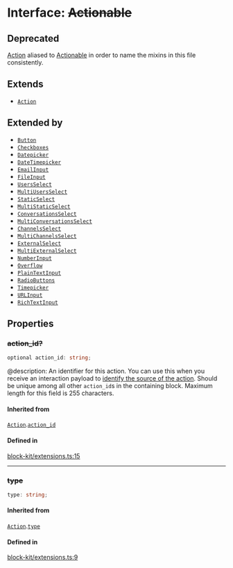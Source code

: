 # Interface: ~~Actionable~~

## Deprecated

[Action](Action.md) aliased to [Actionable](Actionable.md) in order to name the mixins in this file consistently.

## Extends

- [`Action`](Action.md)

## Extended by

- [`Button`](Button.md)
- [`Checkboxes`](Checkboxes.md)
- [`Datepicker`](Datepicker.md)
- [`DateTimepicker`](DateTimepicker.md)
- [`EmailInput`](EmailInput.md)
- [`FileInput`](FileInput.md)
- [`UsersSelect`](UsersSelect.md)
- [`MultiUsersSelect`](MultiUsersSelect.md)
- [`StaticSelect`](StaticSelect.md)
- [`MultiStaticSelect`](MultiStaticSelect.md)
- [`ConversationsSelect`](ConversationsSelect.md)
- [`MultiConversationsSelect`](MultiConversationsSelect.md)
- [`ChannelsSelect`](ChannelsSelect.md)
- [`MultiChannelsSelect`](MultiChannelsSelect.md)
- [`ExternalSelect`](ExternalSelect.md)
- [`MultiExternalSelect`](MultiExternalSelect.md)
- [`NumberInput`](NumberInput.md)
- [`Overflow`](Overflow.md)
- [`PlainTextInput`](PlainTextInput.md)
- [`RadioButtons`](RadioButtons.md)
- [`Timepicker`](Timepicker.md)
- [`URLInput`](URLInput.md)
- [`RichTextInput`](RichTextInput.md)

## Properties

### ~~action\_id?~~

```ts
optional action_id: string;
```

@description: An identifier for this action. You can use this when you receive an interaction payload to
[identify the source of the action](https://api.slack.com/interactivity/handling#payloads). Should be unique
among all other `action_id`s in the containing block. Maximum length for this field is 255 characters.

#### Inherited from

[`Action`](Action.md).[`action_id`](Action.md#action_id)

#### Defined in

[block-kit/extensions.ts:15](https://github.com/slackapi/node-slack-sdk/blob/c15385ef93ccdde9702f52f7d1f445999203d794/packages/types/src/block-kit/extensions.ts#L15)

***

### ~~type~~

```ts
type: string;
```

#### Inherited from

[`Action`](Action.md).[`type`](Action.md#type)

#### Defined in

[block-kit/extensions.ts:9](https://github.com/slackapi/node-slack-sdk/blob/c15385ef93ccdde9702f52f7d1f445999203d794/packages/types/src/block-kit/extensions.ts#L9)
